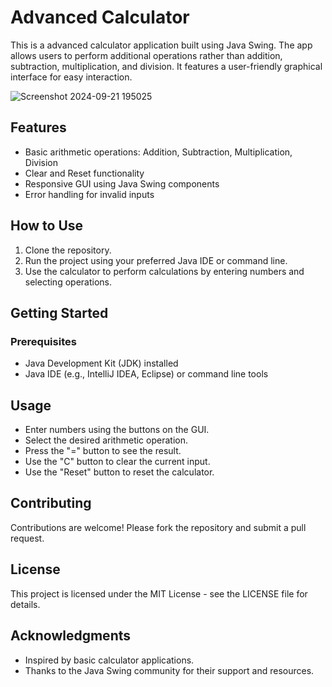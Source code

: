 # Advanced Calculator 

This is a advanced calculator application built using Java Swing. The app allows users to perform additional operations rather than addition, subtraction, multiplication, and division. It features a user-friendly graphical interface for easy interaction.

![Screenshot 2024-09-21 195025](https://github.com/user-attachments/assets/d57cdfe5-3529-4806-89bf-bede25bfe37b)

## Features

- Basic arithmetic operations: Addition, Subtraction, Multiplication, Division
- Clear and Reset functionality
- Responsive GUI using Java Swing components
- Error handling for invalid inputs

## How to Use

1. Clone the repository.
2. Run the project using your preferred Java IDE or command line.
3. Use the calculator to perform calculations by entering numbers and selecting operations.

## Getting Started

### Prerequisites

- Java Development Kit (JDK) installed
- Java IDE (e.g., IntelliJ IDEA, Eclipse) or command line tools

## Usage

- Enter numbers using the buttons on the GUI.
- Select the desired arithmetic operation.
- Press the "=" button to see the result.
- Use the "C" button to clear the current input.
- Use the "Reset" button to reset the calculator.

## Contributing

Contributions are welcome! Please fork the repository and submit a pull request.

## License

This project is licensed under the MIT License - see the LICENSE file for details.

## Acknowledgments

- Inspired by basic calculator applications.
- Thanks to the Java Swing community for their support and resources.
